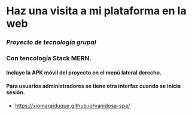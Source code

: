 # Haz una visita a mi plataforma en la web
 ### _Proyecto de tecnología grupal_
 ### Con tencología Stack MERN.
 #### Incluye la APK móvil del proyecto en el menú lateral derecho.
 #### Para usuarios administradores se tiene otra interfaz cuando se inicia sesión.
- https://xiomaraiduque.github.io/vanidosa-spa/

